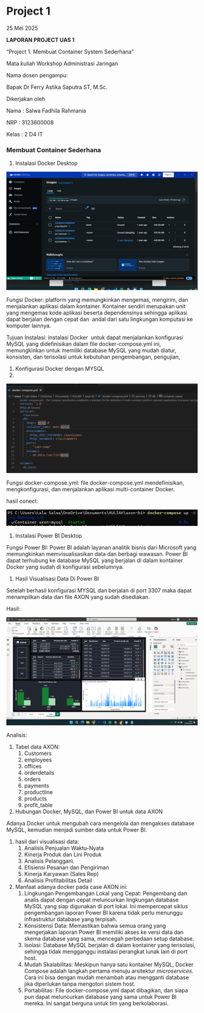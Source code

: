 # Project 1

25 Mei 2025

**LAPORAN PROJECT UAS 1**

“Project 1. Membuat Container System Sederhana”

Mata kuliah Workshop Administrasi Jaringan

[](https://lh7-rt.googleusercontent.com/docsz/AD_4nXeufvAVfi9vsi6oXaJVdK31Fl7nTrUbo7XGkJ4zjHJRu29W55APxnGyXdRoXpA5E5ukw3pXIErOJnV2Ne4dNoc8OAF20RICGZ1_JvyaLDit6W-VOjNnmJvwRnuRVj-_BT6x4_jiYRGMZldVX5HHpkY?key=9g1y3Ze-D19OAJYfxks4CQ)

Nama dosen pengampu:

Bapak Dr Ferry Astika Saputra ST, M.Sc.

Dikerjakan oleh

Nama	: Salwa Fadhila Rahmania

NRP 	: 3123600008

Kelas	: 2 D4 IT

### **Membuat Container Sederhana**

1. Instalasi Docker Desktop

![Screenshot 2025-05-23 211827.png](Screenshot_2025-05-23_211827.png)

Fungsi Docker: platform yang memungkinkan mengemas, mengirim, dan menjalankan aplikasi dalam kontainer. Kontainer sendiri merupakan unit yang mengemas kode aplikasi beserta dependensinya sehingga aplikasi dapat berjalan dengan cepat dan  andal dari satu lingkungan komputasi ke komputer lainnya.

Tujuan Instalasi: instalasi Docker  untuk dapat menjalankan konfigurasi MySQL yang didefinisikan dalam file docker-compose.yml ini, memungkinkan untuk memiliki database MySQL yang mudah diatur, konsisten, dan terisolasi untuk kebutuhan pengembangan, pengujian,

1. Konfigurasi Docker dengan MYSQL
2. 

![Screenshot 2025-05-23 211844.png](Screenshot_2025-05-23_211844.png)

Fungsi docker-compose.yml: file docker-compose.yml mendefinisikan, mengkonfigurasi, dan menjalankan aplikasi multi-container Docker.

hasil conect:

![Screenshot 2025-05-23 111519.png](Screenshot_2025-05-23_111519.png)

1. Instalasi Power BI Desktop

Fungsi Power BI: Power BI adalah layanan analitik bisnis dari Microsoft yang memungkinkan memvisualisasikan data dan berbagi wawasan. Power BI dapat terhubung ke database MySQL yang berjalan di dalam kontainer Docker yang sudah di konfigurasi sebelumnya.

1. Hasil Visualisasi Data Di Power BI

Setelah berhasil konfigurasi MYSQL dan berjalan di port 3307 maka dapat menampilkan data dari file AXON yang sudah disediakan.

Hasil:

![Screenshot 2025-05-23 211752.png](Screenshot_2025-05-23_211752.png)

Analisis:

1. Tabel data AXON:
    1. Customers
    2. employees
    3. offices
    4. orderdetails
    5. orders
    6. payments
    7. productline
    8. products
    9. profit_table
2. Hubungan Docker, MySQL, dan Power BI untuk data AXON

Adanya Docker untuk mengubah cara mengelola dan mengakses database MySQL, kemudian menjadi sumber data untuk Power BI.

1. hasil dari visualisasi data:
    1. Analisis Penjualan Waktu-Nyata
    2. Kinerja Produk dan Lini Produk
    3. Analisis Pelanggan\
    4. Efisiensi Pesanan dan Pengiriman
    5. Kinerja Karyawan (Sales Rep)
    6. Analisis Profitabilitas Detail
2. Manfaat adanya docker pada case AXON ini:
    1. Lingkungan Pengembangan Lokal yang Cepat: Pengembang dan analis dapat dengan cepat meluncurkan lingkungan database MySQL yang siap digunakan di port lokal. Ini mempercepat siklus pengembangan laporan Power BI karena tidak perlu menunggu infrastruktur database yang terpisah.
    2. Konsistensi Data: Memastikan bahwa semua orang yang mengerjakan laporan Power BI memiliki akses ke versi data dan skema database yang sama, mencegah perbedaan setup database.
    3. Isolasi: Database MySQL berjalan di dalam kontainer yang terisolasi, sehingga tidak mengganggu instalasi perangkat lunak lain di port host.
    4. Mudah Skalabilitas: Meskipun hanya satu kontainer MySQL, Docker Compose adalah langkah pertama menuju arsitektur *microservices*. Cara ini bisa dengan mudah menambah atau mengganti database jika diperlukan tanpa mengotori sistem host.
    5. Portabilitas: File docker-compose.yml dapat dibagikan, dan siapa pun dapat meluncurkan database yang sama untuk Power BI mereka. Ini sangat berguna untuk tim yang berkolaborasi.